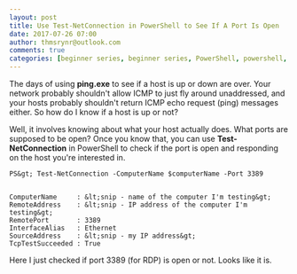 ```yaml
---
layout: post
title: Use Test-NetConnection in PowerShell to See If A Port Is Open
date: 2017-07-26 07:00
author: thmsrynr@outlook.com
comments: true
categories: [beginner series, beginner series, PowerShell, powershell, remote management, test-netconnection]
---
```

The days of using <strong>ping.exe</strong> to see if a host is up or down are over. Your network probably shouldn't allow ICMP to just fly around unaddressed, and your hosts probably shouldn't return ICMP echo request (ping) messages either. So how do I know if a host is up or not?

Well, it involves knowing about what your host actually does. What ports are supposed to be open? Once you know that, you can use <strong>Test-NetConnection</strong> in PowerShell to check if the port is open and responding on the host you're interested in.

<!--more-->

```
PS&gt; Test-NetConnection -ComputerName $computerName -Port 3389


ComputerName     : &lt;snip - name of the computer I'm testing&gt;
RemoteAddress    : &lt;snip - IP address of the computer I'm testing&gt;
RemotePort       : 3389
InterfaceAlias   : Ethernet
SourceAddress    : &lt;snip - my IP address&gt;
TcpTestSucceeded : True
```

Here I just checked if port 3389 (for RDP) is open or not. Looks like it is.
